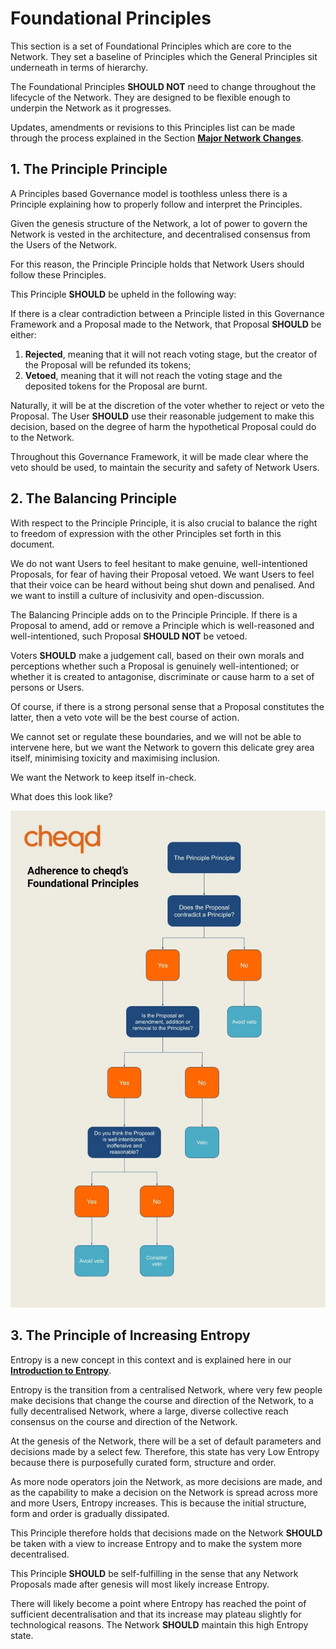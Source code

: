 # Foundational Principles

This section is a set of Foundational Principles which are core to the Network. They set a baseline of Principles which the General Principles sit underneath in terms of hierarchy.

The Foundational Principles **SHOULD NOT** need to change throughout the lifecycle of the Network. They are designed to be flexible enough to underpin the Network as it progresses.

Updates, amendments or revisions to this Principles list can be made through the process explained in the Section [**Major Network Changes**](../../participate/network-changes/major.md).

## 1. The Principle Principle

A Principles based Governance model is toothless unless there is a Principle explaining how to properly follow and interpret the Principles.

Given the genesis structure of the Network, a lot of power to govern the Network is vested in the architecture, and decentralised consensus from the Users of the Network.

For this reason, the Principle Principle holds that Network Users should follow these Principles.

This Principle **SHOULD** be upheld in the following way:

If there is a clear contradiction between a Principle listed in this Governance Framework and a Proposal made to the Network, that Proposal **SHOULD** be either:

1. **Rejected**, meaning that it will not reach voting stage, but the creator of the Proposal will be refunded its tokens;
2. **Vetoed**, meaning that it will not reach the voting stage and the deposited tokens for the Proposal are burnt.

Naturally, it will be at the discretion of the voter whether to reject or veto the Proposal. The User **SHOULD** use their reasonable judgement to make this decision, based on the degree of harm the hypothetical Proposal could do to the Network.

Throughout this Governance Framework, it will be made clear where the veto should be used, to maintain the security and safety of Network Users.

## 2. The Balancing Principle

With respect to the Principle Principle, it is also crucial to balance the right to freedom of expression with the other Principles set forth in this document.

We do not want Users to feel hesitant to make genuine, well-intentioned Proposals, for fear of having their Proposal vetoed. We want Users to feel that their voice can be heard without being shut down and penalised. And we want to instill a culture of inclusivity and open-discussion.

The Balancing Principle adds on to the Principle Principle. If there is a Proposal to amend, add or remove a Principle which is well-reasoned and well-intentioned, such Proposal **SHOULD NOT** be vetoed.

Voters **SHOULD** make a judgement call, based on their own morals and perceptions whether such a Proposal is genuinely well-intentioned; or whether it is created to antagonise, discriminate or cause harm to a set of persons or Users.

Of course, if there is a strong personal sense that a Proposal constitutes the latter, then a veto vote will be the best course of action.

We cannot set or regulate these boundaries, and we will not be able to intervene here, but we want the Network to govern this delicate grey area itself, minimising toxicity and maximising inclusion.

We want the Network to keep itself in-check.

What does this look like?

![Figure showing how governance decisions should be made](<../../../.gitbook/assets/cheqd principles tree diagram (1).jpg>)

## 3. The Principle of Increasing Entropy

Entropy is a new concept in this context and is explained here in our [**Introduction to Entropy**](../introduction-to-entropy.md).

Entropy is the transition from a centralised Network, where very few people make decisions that change the course and direction of the Network, to a fully decentralised Network, where a large, diverse collective reach consensus on the course and direction of the Network.

At the genesis of the Network, there will be a set of default parameters and decisions made by a select few. Therefore, this state has very Low Entropy because there is purposefully curated form, structure and order.

As more node operators join the Network, as more decisions are made, and as the capability to make a decision on the Network is spread across more and more Users, Entropy increases. This is because the initial structure, form and order is gradually dissipated.

This Principle therefore holds that decisions made on the Network **SHOULD** be taken with a view to increase Entropy and to make the system more decentralised.

This Principle **SHOULD** be self-fulfilling in the sense that any Network Proposals made after genesis will most likely increase Entropy.

There will likely become a point where Entropy has reached the point of sufficient decentralisation and that its increase may plateau slightly for technological reasons. The Network **SHOULD** maintain this high Entropy state.
